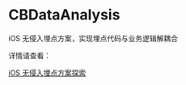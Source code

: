 # CBDataAnalysis
iOS 无侵入埋点方案，实现埋点代码与业务逻辑解耦合

详情请查看：

[iOS 无侵入埋点方案探索](https://www.jianshu.com/p/1864764b92d8)

